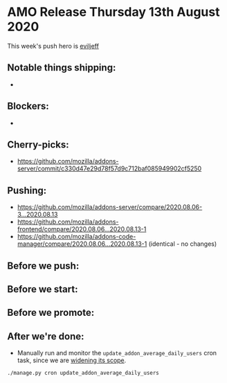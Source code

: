 # AMO Release Thursday 13th August 2020

This week's push hero is [eviljeff](https://github.com/eviljeff)

## Notable things shipping:

-

## Blockers:

-

## Cherry-picks:

- https://github.com/mozilla/addons-server/commit/c330d47e29d78f57d9c712baf085949902cf5250

## Pushing:

- https://github.com/mozilla/addons-server/compare/2020.08.06-3...2020.08.13
- https://github.com/mozilla/addons-frontend/compare/2020.08.06...2020.08.13-1
- https://github.com/mozilla/addons-code-manager/compare/2020.08.06...2020.08.13-1 (identical - no changes)

## Before we push:

## Before we start:

## Before we promote:

## After we're done:

- Manually run and monitor the `update_addon_average_daily_users` cron task, since we are [widening its scope](https://github.com/mozilla/addons-server/issues/15220).

```
./manage.py cron update_addon_average_daily_users
```

